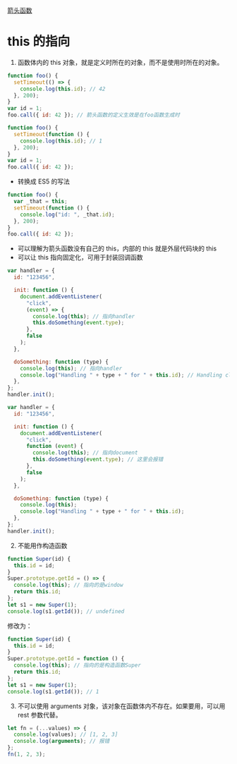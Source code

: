 [箭头函数](https://developer.mozilla.org/zh-CN/docs/Web/JavaScript/Reference/Functions/Arrow_functions)

# this 的指向

1. 函数体内的 this 对象，就是定义时所在的对象，而不是使用时所在的对象。

```js
function foo() {
  setTimeout(() => {
    console.log(this.id); // 42
  }, 200);
}
var id = 1;
foo.call({ id: 42 }); // 箭头函数的定义生效是在foo函数生成时

function foo() {
  setTimeout(function () {
    console.log(this.id); // 1
  }, 200);
}
var id = 1;
foo.call({ id: 42 });
```

- 转换成 ES5 的写法

```js
function foo() {
  var _that = this;
  setTimeout(function () {
    console.log("id: ", _that.id);
  }, 200);
}
foo.call({ id: 42 });
```

- 可以理解为箭头函数没有自己的 this，内部的 this 就是外层代码块的 this
- 可以让 this 指向固定化，可用于封装回调函数

```js
var handler = {
  id: "123456",

  init: function () {
    document.addEventListener(
      "click",
      (event) => {
        console.log(this); // 指向handler
        this.doSomething(event.type);
      },
      false
    );
  },

  doSomething: function (type) {
    console.log(this); // 指向handler
    console.log("Handling " + type + " for " + this.id); // Handling click for 123456
  },
};
handler.init();
```

```js
var handler = {
  id: "123456",

  init: function () {
    document.addEventListener(
      "click",
      function (event) {
        console.log(this); // 指向document
        this.doSomething(event.type); // 这里会报错
      },
      false
    );
  },

  doSomething: function (type) {
    console.log(this);
    console.log("Handling " + type + " for " + this.id);
  },
};
handler.init();
```

2. 不能用作构造函数

```js
function Super(id) {
  this.id = id;
}
Super.prototype.getId = () => {
  console.log(this); // 指向的是window
  return this.id;
};
let s1 = new Super(1);
console.log(s1.getId()); // undefined
```

修改为：

```js
function Super(id) {
  this.id = id;
}
Super.prototype.getId = function () {
  console.log(this); // 指向的是构造函数Super
  return this.id;
};
let s1 = new Super(1);
console.log(s1.getId()); // 1
```

3. 不可以使用 arguments 对象，该对象在函数体内不存在。如果要用，可以用 rest 参数代替。

```js
let fn = (...values) => {
  console.log(values); // [1, 2, 3]
  console.log(arguments); // 报错
};
fn(1, 2, 3);
```
